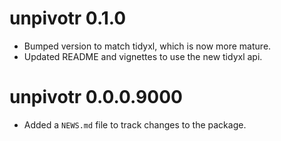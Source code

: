 # unpivotr 0.1.0

* Bumped version to match tidyxl, which is now more mature.
* Updated README and vignettes to use the new tidyxl api.

# unpivotr 0.0.0.9000

* Added a `NEWS.md` file to track changes to the package.



